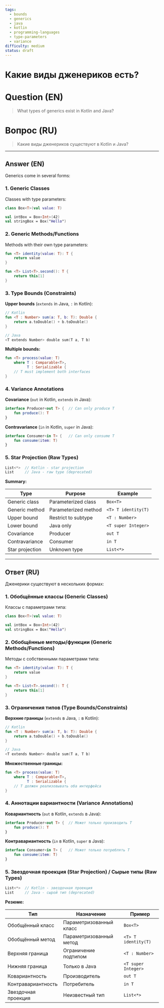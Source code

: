 ```yaml
---
tags:
  - bounds
  - generics
  - java
  - kotlin
  - programming-languages
  - type-parameters
  - variance
difficulty: medium
status: draft
---
```


# Какие виды дженериков есть?

# Question (EN)
> What types of generics exist in Kotlin and Java?

# Вопрос (RU)
> Какие виды дженериков существуют в Kotlin и Java?

---

## Answer (EN)

Generics come in several forms:

### 1. Generic Classes
Classes with type parameters:
```kotlin
class Box<T>(val value: T)

val intBox = Box<Int>(42)
val stringBox = Box("Hello")
```

### 2. Generic Methods/Functions
Methods with their own type parameters:
```kotlin
fun <T> identity(value: T): T {
    return value
}

fun <T> List<T>.second(): T {
    return this[1]
}
```

### 3. Type Bounds (Constraints)

**Upper bounds** (`extends` in Java, `:` in Kotlin):
```kotlin
// Kotlin
fun <T : Number> sum(a: T, b: T): Double {
    return a.toDouble() + b.toDouble()
}

// Java
<T extends Number> double sum(T a, T b)
```

**Multiple bounds:**
```kotlin
fun <T> process(value: T)
    where T : Comparable<T>,
          T : Serializable {
    // T must implement both interfaces
}
```

### 4. Variance Annotations

**Covariance** (`out` in Kotlin, `extends` in Java):
```kotlin
interface Producer<out T> {  // Can only produce T
    fun produce(): T
}
```

**Contravariance** (`in` in Kotlin, `super` in Java):
```kotlin
interface Consumer<in T> {   // Can only consume T
    fun consume(item: T)
}
```

### 5. Star Projection (Raw Types)
```kotlin
List<*>  // Kotlin - star projection
List     // Java - raw type (deprecated)
```

**Summary:**

| Type | Purpose | Example |
|------|---------|---------|
| Generic class | Parameterized class | `Box<T>` |
| Generic method | Parameterized method | `<T> T identity(T)` |
| Upper bound | Restrict to subtype | `<T : Number>` |
| Lower bound | Java only | `<T super Integer>` |
| Covariance | Producer | `out T` |
| Contravariance | Consumer | `in T` |
| Star projection | Unknown type | `List<*>` |

---

## Ответ (RU)

Дженерики существуют в нескольких формах:

### 1. Обобщённые классы (Generic Classes)
Классы с параметрами типа:
```kotlin
class Box<T>(val value: T)

val intBox = Box<Int>(42)
val stringBox = Box("Hello")
```

### 2. Обобщённые методы/функции (Generic Methods/Functions)
Методы с собственными параметрами типа:
```kotlin
fun <T> identity(value: T): T {
    return value
}

fun <T> List<T>.second(): T {
    return this[1]
}
```

### 3. Ограничения типов (Type Bounds/Constraints)

**Верхние границы** (`extends` в Java, `:` в Kotlin):
```kotlin
// Kotlin
fun <T : Number> sum(a: T, b: T): Double {
    return a.toDouble() + b.toDouble()
}

// Java
<T extends Number> double sum(T a, T b)
```

**Множественные границы:**
```kotlin
fun <T> process(value: T)
    where T : Comparable<T>,
          T : Serializable {
    // T должен реализовывать оба интерфейса
}
```

### 4. Аннотации вариантности (Variance Annotations)

**Ковариантность** (`out` в Kotlin, `extends` в Java):
```kotlin
interface Producer<out T> {  // Может только производить T
    fun produce(): T
}
```

**Контравариантность** (`in` в Kotlin, `super` в Java):
```kotlin
interface Consumer<in T> {   // Может только потреблять T
    fun consume(item: T)
}
```

### 5. Звездочная проекция (Star Projection) / Сырые типы (Raw Types)
```kotlin
List<*>  // Kotlin - звездочная проекция
List     // Java - сырой тип (deprecated)
```

**Резюме:**

| Тип | Назначение | Пример |
|------|---------|---------|
| Обобщённый класс | Параметризованный класс | `Box<T>` |
| Обобщённый метод | Параметризованный метод | `<T> T identity(T)` |
| Верхняя граница | Ограничение подтипом | `<T : Number>` |
| Нижняя граница | Только в Java | `<T super Integer>` |
| Ковариантность | Производитель | `out T` |
| Контравариантность | Потребитель | `in T` |
| Звездочная проекция | Неизвестный тип | `List<*>` |

